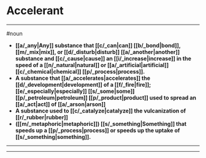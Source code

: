 # Accelerant
---
#noun
- **[[a/_any|Any]] substance that [[c/_can|can]] [[b/_bond|bond]], [[m/_mix|mix]], or [[d/_disturb|disturb]] [[a/_another|another]] substance and [[c/_cause|cause]] an [[i/_increase|increase]] in the speed of a [[n/_natural|natural]] or [[a/_artificial|artificial]] [[c/_chemical|chemical]] [[p/_process|process]].**
- **A substance that [[a/_accelerates|accelerates]] the [[d/_development|development]] of a [[f/_fire|fire]]; [[e/_especially|especially]] [[s/_some|some]] [[p/_petroleum|petroleum]] [[p/_product|product]] used to spread an [[a/_act|act]] of [[a/_arson|arson]]**
- **A substance used to [[c/_catalyze|catalyze]] the vulcanization of [[r/_rubber|rubber]]**
- **([[m/_metaphoric|metaphoric]]) [[s/_something|Something]] that speeds up a [[p/_process|process]] or speeds up the uptake of [[s/_something|something]].**
---
---
